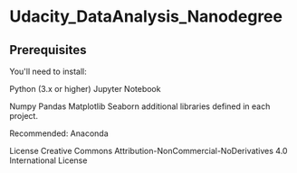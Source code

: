 # Udacity_DataAnalysis_Nanodegree

## Prerequisites

You'll need to install:

Python (3.x or higher)
Jupyter Notebook

Numpy
Pandas
Matplotlib
Seaborn
additional libraries defined in each project.

Recommended:
Anaconda










License
Creative Commons Attribution-NonCommercial-NoDerivatives 4.0 International License
